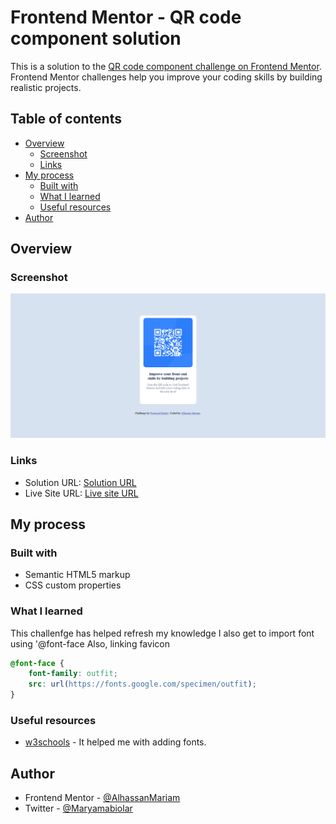 # Frontend Mentor - QR code component solution

This is a solution to the [QR code component challenge on Frontend Mentor](https://www.frontendmentor.io/challenges/qr-code-component-iux_sIO_H). Frontend Mentor challenges help you improve your coding skills by building realistic projects. 

## Table of contents

- [Overview](#overview)
  - [Screenshot](#screenshot)
  - [Links](#links)
- [My process](#my-process)
  - [Built with](#built-with)
  - [What I learned](#what-i-learned)
  - [Useful resources](#useful-resources)
- [Author](#author)

## Overview

### Screenshot

![](./screenshot-QRcode.png)

### Links

- Solution URL: [Solution URL](https://your-solution-url.com)
- Live Site URL: [Live site URL](https://your-live-site-url.com)

## My process

### Built with

- Semantic HTML5 markup
- CSS custom properties

### What I learned

This challenfge has helped refresh my knowledge
I also get to import font using '@font-face
Also, linking favicon 


```css
@font-face {
    font-family: outfit;
    src: url(https://fonts.google.com/specimen/outfit);
}
```
### Useful resources

- [w3schools](https://www.w3schools.com) - It helped me with adding fonts.

## Author

- Frontend Mentor - [@AlhassanMariam](https://www.frontendmentor.io/profile/AlhassanMariam)
- Twitter - [@Maryamabiolar](https://www.twitter.com/Maryamabiolar)

